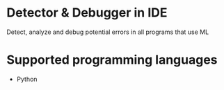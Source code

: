 #  Detector & Debugger in IDE
Detect, analyze and debug potential errors in all programs that use ML
# Supported programming languages
+ Python
